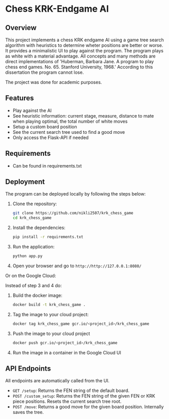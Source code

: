 # Chess KRK-Endgame AI

## Overview

This project implements a chess KRK endgame AI using a game tree search algorithm with heuristics to determine wheter positions are better or worse.
It provides a minimalistic UI to play against the program. The program plays as white with a material advantage. All concepts and many methods are
direct implementations of 'Huberman, Barbara Jane. A program to play chess end games. No. 65. Stanford University, 1968.' According to this dissertation the program cannot lose.

The project was done for academic purposes.

## Features

- Play against the AI
- See heuristic information: current stage, measure, distance to mate when playing optimal, the total number of white moves
- Setup a custom board position
- See the current search tree used to find a good move
- Only access the Flask-API if needed


## Requirements

- Can be found in requirements.txt

## Deployment

The program can be deployed locally by following the steps below: 

1. Clone the repository:

    ```bash
    git clone https://github.com/nikli2507/krk_chess_game
    cd krk_chess_game
    ```

2. Install the dependencies:

    ```bash
    pip install -r requirements.txt
    ```

3. Run the application:

    ```bash
    python app.py
    ```

4. Open your browser and go to `http://http://127.0.0.1:8080/`

Or on the Google Cloud:

Instead of step 3 and 4 do:

1. Build the docker image:

    ```bash
    docker build -t krk_chess_game .
    ```

2. Tag the image to your cloud project:

    ```bash
    docker tag krk_chess_game gcr.io/<project_id>/krk_chess_game
    ```

3. Push the image to your cloud project

    ```bash
    docker push gcr.io/<project_id>/krk_chess_game
    ```

4. Run the image in a container in the Google Cloud UI

## API Endpoints

All endpoints are automatically called from the UI.

- `GET /setup`: Returns the FEN string of the default board.
- `POST /custom_setup`: Returns the FEN string of the given FEN or KRK piece positions. Resets the current search tree root.
- `POST /move`: Returns a good move for the given board position. Internally saves the tree.
